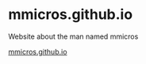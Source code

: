 # mmicros.github.io
Website about the man named mmicros

[mmicros.github.io](https://mmicros.github.io/)
